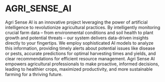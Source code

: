# AGRI_SENSE_AI
Agri Sense AI is an innovative project leveraging the power of artificial intelligence to revolutionize agricultural practices. By intelligently monitoring crucial farm data – from environmental conditions and soil health to plant growth and potential threats – our system delivers data-driven insights directly to your fingertips. We employ sophisticated AI models to analyze this information, providing timely alerts about potential issues like disease or pests, accurate predictions for optimal harvesting times and yields, and clear recommendations for efficient resource management. Agri Sense AI empowers agricultural professionals to make proactive, informed decisions, leading to healthier crops, maximized productivity, and more sustainable farming for a thriving future.
